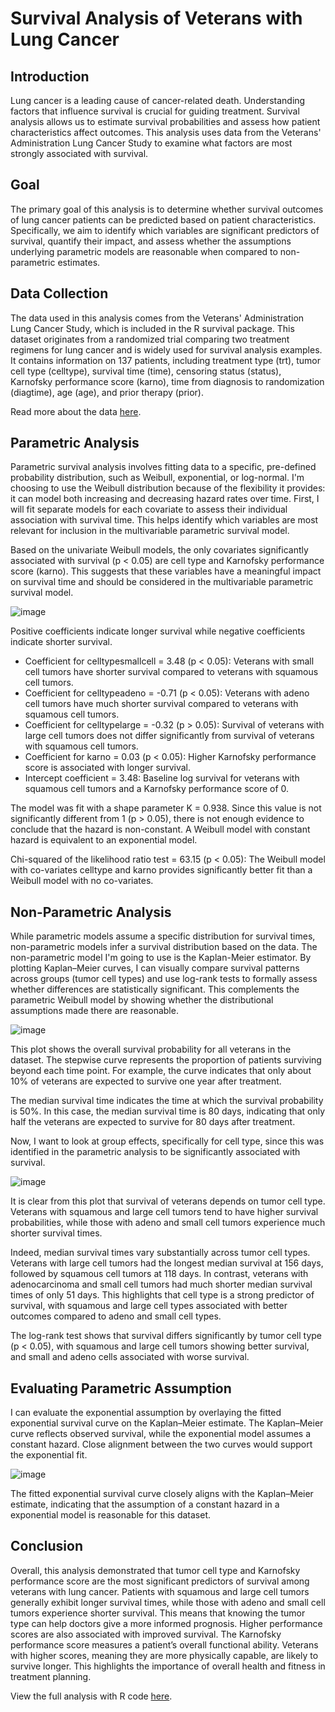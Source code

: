# Survival Analysis of Veterans with Lung Cancer 

## Introduction 

Lung cancer is a leading cause of cancer-related death. Understanding factors that influence survival is crucial for guiding treatment. Survival analysis allows us to estimate survival probabilities and assess how patient characteristics affect outcomes. This analysis uses data from the Veterans' Administration Lung Cancer Study to examine what factors are most strongly associated with survival.

## Goal 

The primary goal of this analysis is to determine whether survival outcomes of lung cancer patients can be predicted based on patient characteristics. Specifically, we aim to identify which variables are significant predictors of survival, quantify their impact, and assess whether the assumptions underlying parametric models are reasonable when compared to non-parametric estimates.

## Data Collection 

The data used in this analysis comes from the Veterans' Administration Lung Cancer Study, which is included in the R survival package. This dataset originates from a randomized trial comparing two treatment regimens for lung cancer and is widely used for survival analysis examples. It contains information on 137 patients, including treatment type (trt), tumor cell type (celltype), survival time (time), censoring status (status), Karnofsky performance score (karno), time from diagnosis to randomization (diagtime), age (age), and prior therapy (prior).

Read more about the data [here](https://rdrr.io/cran/survival/man/veteran.html). 

## Parametric Analysis 

Parametric survival analysis involves fitting data to a specific, pre-defined probability distribution, such as Weibull, exponential, or log-normal. I'm choosing to use the Weibull distribution because of the flexibility it provides: it can model both increasing and decreasing hazard rates over time. First, I will fit separate models for each covariate to assess their individual association with survival time. This helps identify which variables are most relevant for inclusion in the multivariable parametric survival model. 

Based on the univariate Weibull models, the only covariates significantly associated with survival (p < 0.05) are cell type and Karnofsky performance score (karno). This suggests that these variables have a meaningful impact on survival time and should be considered in the multivariable parametric survival model.

![image](https://github.com/catherinealeal/VeteranSurvivalAnalysis/blob/main/images/param_model.png)

Positive coefficients indicate longer survival while negative coefficients indicate shorter survival.

- Coefficient for celltypesmallcell = 3.48 (p < 0.05): Veterans with small cell tumors have shorter survival compared to veterans with squamous cell tumors. 
- Coefficient for celltypeadeno = -0.71 (p < 0.05): Veterans with adeno cell tumors have much shorter survival compared to veterans with squamous cell tumors.  
- Coefficient for celltypelarge = -0.32 (p > 0.05): Survival of veterans with large cell tumors does not differ significantly from survival of veterans with squamous cell tumors.
- Coefficient for karno =  0.03 (p < 0.05): Higher Karnofsky performance score is associated with longer survival. 
- Intercept coefficient = 3.48: Baseline log survival for veterans with squamous cell tumors and a Karnofsky performance score of 0. 

The model was fit with a shape parameter K = 0.938. Since this value is not significantly different from 1 (p > 0.05), there is not enough evidence to conclude that the hazard is non-constant. A Weibull model with constant hazard is equivalent to an exponential model. 

Chi-squared of the likelihood ratio test = 63.15 (p < 0.05): The Weibull model with co-variates celltype and karno provides significantly better fit than a Weibull model with no co-variates. 

## Non-Parametric Analysis 

While parametric models assume a specific distribution for survival times, non-parametric models infer a survival distribution based on the data. The non-parametric model I'm going to use is the Kaplan-Meier estimator. By plotting Kaplan–Meier curves, I can visually compare survival patterns across groups (tumor cell types) and use log-rank tests to formally assess whether differences are statistically significant. This complements the parametric Weibull model by showing whether the distributional assumptions made there are reasonable.

![image](https://github.com/catherinealeal/VeteranSurvivalAnalysis/blob/main/images/KM.png)

This plot shows the overall survival probability for all veterans in the dataset. The stepwise curve represents the proportion of patients surviving beyond each time point. For example, the curve indicates that only about 10% of veterans are expected to survive one year after treatment.

The median survival time indicates the time at which the survival probability is 50%. In this case, the median survival time is 80 days, indicating that only half the veterans are expected to survive for 80 days after treatment. 

Now, I want to look at group effects, specifically for cell type, since this was identified in the parametric analysis to be significantly associated with survival. 

![image](https://github.com/catherinealeal/VeteranSurvivalAnalysis/blob/main/images/KM_CellType.png)

It is clear from this plot that survival of veterans depends on tumor cell type. Veterans with squamous and large cell tumors tend to have higher survival probabilities, while those with adeno and small cell tumors experience much shorter survival times.

Indeed, median survival times vary substantially across tumor cell types. Veterans with large cell tumors had the longest median survival at 156 days, followed by squamous cell tumors at 118 days. In contrast, veterans with adenocarcinoma and small cell tumors had much shorter median survival times of only 51 days. This highlights that cell type is a strong predictor of survival, with squamous and large cell types associated with better outcomes compared to adeno and small cell types.

The log-rank test shows that survival differs significantly by tumor cell type (p < 0.05), with squamous and large cell tumors showing better survival, and small and adeno cells associated with worse survival.

## Evaluating Parametric Assumption 

I can evaluate the exponential assumption by overlaying the fitted exponential survival curve on the Kaplan–Meier estimate. The Kaplan–Meier curve reflects observed survival, while the exponential model assumes a constant hazard. Close alignment between the two curves would support the exponential fit.

![image](https://github.com/catherinealeal/VeteranSurvivalAnalysis/blob/main/images/AssumptionEval.png)

The fitted exponential survival curve closely aligns with the Kaplan–Meier estimate, indicating that the assumption of a constant hazard in a exponential model is reasonable for this dataset.

## Conclusion

Overall, this analysis demonstrated that tumor cell type and Karnofsky performance score are the most significant predictors of survival among veterans with lung cancer. Patients with squamous and large cell tumors generally exhibit longer survival times, while those with adeno and small cell tumors experience shorter survival. This means that knowing the tumor type can help doctors give a more informed prognosis. Higher performance scores are also associated with improved survival. The Karnofsky performance score measures a patient’s overall functional ability. Veterans with higher scores, meaning they are more physically capable, are likely to survive longer. This highlights the importance of overall health and fitness in treatment planning.

View the full analysis with R code [here](https://github.com/catherinealeal/VeteranSurvivalAnalysis/blob/main/SurvivalAnalysis.Rmd). 
